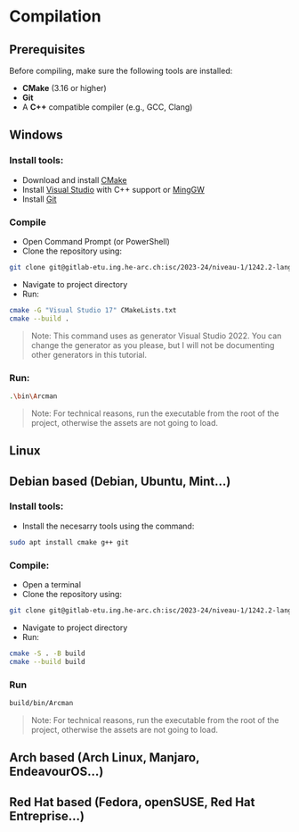 # Compilation

## Prerequisites

Before compiling, make sure the following tools are installed:

- **CMake** (3.16 or higher)
- **Git**
- A **C++** compatible compiler (e.g., GCC, Clang)

## Windows

### Install tools:

- Download and install [CMake](https://cmake.org)
- Install [Visual Studio](https://visualstudio.microsoft.com/downloads/) with C++ support or [MingGW](https://www.mingw-w64.org/)
- Install [Git](https://git-scm.com/download/win)

### Compile

- Open Command Prompt (or PowerShell)
- Clone the repository using:
```bash
git clone git@gitlab-etu.ing.he-arc.ch:isc/2023-24/niveau-1/1242.2-langagecpp/isc1cd/cpp_filrouge_iscc_arsenescu.git
```
- Navigate to project directory
- Run:
```bash
cmake -G "Visual Studio 17" CMakeLists.txt
cmake --build .
```
> Note: This command uses as generator Visual Studio 2022. You can change the generator as you please, but I will not be documenting other generators in this tutorial. 

### Run:

```bash
.\bin\Arcman
```
> Note: For technical reasons, run the executable from the root of the project, otherwise the assets are not going to load.

## Linux

## Debian based (Debian, Ubuntu, Mint...)

### Install tools:

- Install the necesarry tools using the command:
```bash
sudo apt install cmake g++ git
```

### Compile:

- Open a terminal
- Clone the repository using:
```bash
git clone git@gitlab-etu.ing.he-arc.ch:isc/2023-24/niveau-1/1242.2-langagecpp/isc1cd/cpp_filrouge_iscc_arsenescu.git
```
- Navigate to project directory
- Run:
```bash
cmake -S . -B build
cmake --build build
```

### Run

```bash
build/bin/Arcman
```
> Note: For technical reasons, run the executable from the root of the project, otherwise the assets are not going to load.

## Arch based (Arch Linux, Manjaro, EndeavourOS...)

## Red Hat based (Fedora, openSUSE, Red Hat Entreprise...)
